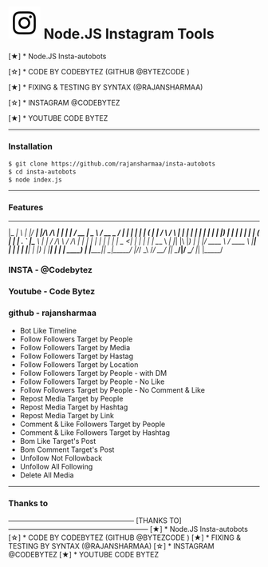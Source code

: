 # ![Image](Instagram2016_white-(64px).png) Node.JS Instagram Tools

  [★]  * Node.JS Insta-autobots
  
  [☆]  * CODE BY CODEBYTEZ (GITHUB @BYTEZCODE )
  
  [★]  * FIXING & TESTING BY SYNTAX (@RAJANSHARMAA)
  
  [☆]  * INSTAGRAM @CODEBYTEZ 
  
  [★]  * YOUTUBE CODE BYTEZ


----

### Installation

```
$ git clone https://github.com/rajansharmaa/insta-autobots
$ cd insta-autobots
$ node index.js
```

----

### Features

  _____ _   _  _____ _______                 _    _ _______ ____  ____   ____ _______ _____ 
 |_   _| \ | |/ ____|__   __|/\         /\  | |  | |__   __/ __ \|  _ \ / __ \__   __/ ____|
   | | |  \| | (___    | |  /  \       /  \ | |  | |  | | | |  | | |_) | |  | | | | | (___  
   | | | . ` |\___ \   | | / /\ \     / /\ \| |  | |  | | | |  | |  _ <| |  | | | |  \___ \ 
  _| |_| |\  |____) |  | |/ ____ \   / ____ \ |__| |  | | | |__| | |_) | |__| | | |  ____) |
 |_____|_| \_|_____/   |_/_/    \_\ /_/    \_\____/   |_|  \____/|____/ \____/  |_| |_____/
 
 
 ### INSTA - @Codebytez
 ### Youtube - Code Bytez
 ### github - rajansharmaa
 

* Bot Like Timeline
* Follow Followers Target by People
* Follow Followers Target by Media
* Follow Followers Target by Hastag
* Follow Followers Target by Location
* Follow Followers Target by People - with DM
* Follow Followers Target by People - No Like
* Follow Followers Target by People - No Comment & Like
* Repost Media Target by People
* Repost Media Target by Hashtag
* Repost Media Target by Link
* Comment & Like Followers Target by People
* Comment & Like Followers Target by Hashtag
* Bom Like Target's Post
* Bom Comment Target's Post
* Unfollow Not Followback
* Unfollow All Following
* Delete All Media

----

### Thanks to

  ——————————————————  [THANKS TO]  ————————————————————
  [★]  * Node.JS Insta-autobots
  [☆]  * CODE BY CODEBYTEZ (GITHUB @BYTEZCODE )
  [★]  * FIXING & TESTING BY SYNTAX (@RAJANSHARMAA)
  [☆]  * INSTAGRAM @CODEBYTEZ 
  [★]  * YOUTUBE CODE BYTEZ
